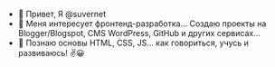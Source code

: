 - 👋 Привет, Я @suvernet
- 👀 Меня интересует фронтенд-разработка... Создаю проекты на Blogger/Blogspot, CMS WordPress, GitHub и других сервисах...
- 🌱 Познаю основы HTML, CSS, JS... как говориться, учусь и развиваюсь! ✌️😀




<!---
- 💞️ I’m looking to collaborate on ...
- 📫 How to reach me ...


suvernet/suvernet is a ✨ special ✨ repository because its `README.md` (this file) appears on your GitHub profile.
You can click the Preview link to take a look at your changes.
--->
